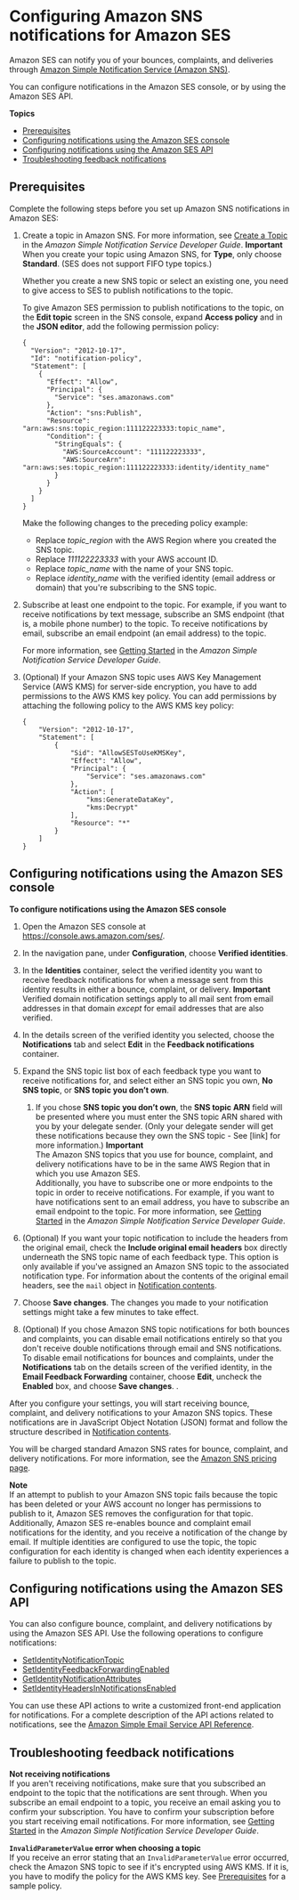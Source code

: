 # Configuring Amazon SNS notifications for Amazon SES<a name="configure-sns-notifications"></a>

Amazon SES can notify you of your bounces, complaints, and deliveries through [Amazon Simple Notification Service \(Amazon SNS\)](https://aws.amazon.com/sns)\.

You can configure notifications in the Amazon SES console, or by using the Amazon SES API\.

**Topics**
+ [Prerequisites](#configure-feedback-notifications-prerequisites)
+ [Configuring notifications using the Amazon SES console](#configure-feedback-notifications-console)
+ [Configuring notifications using the Amazon SES API](#configure-feedback-notifications-api)
+ [Troubleshooting feedback notifications](#configure-feedback-notifications-troubleshooting)

## Prerequisites<a name="configure-feedback-notifications-prerequisites"></a>

Complete the following steps before you set up Amazon SNS notifications in Amazon SES:

1. Create a topic in Amazon SNS\. For more information, see [Create a Topic](https://docs.aws.amazon.com/sns/latest/dg/CreateTopic.html) in the *Amazon Simple Notification Service Developer Guide*\.
**Important**  
When you create your topic using Amazon SNS, for **Type**, only choose **Standard**\. \(SES does not support FIFO type topics\.\)

   Whether you create a new SNS topic or select an existing one, you need to give access to SES to publish notifications to the topic\.

   To give Amazon SES permission to publish notifications to the topic, on the **Edit topic** screen in the SNS console, expand **Access policy** and in the **JSON editor**, add the following permission policy:

   ```
   {
     "Version": "2012-10-17",
     "Id": "notification-policy",
     "Statement": [
       {
         "Effect": "Allow",
         "Principal": {
           "Service": "ses.amazonaws.com"
         },
         "Action": "sns:Publish",
         "Resource": "arn:aws:sns:topic_region:111122223333:topic_name",
         "Condition": {
           "StringEquals": {
             "AWS:SourceAccount": "111122223333",
             "AWS:SourceArn": "arn:aws:ses:topic_region:111122223333:identity/identity_name"
           }
         }
       }
     ]
   }
   ```

   Make the following changes to the preceding policy example:
   + Replace *topic\_region* with the AWS Region where you created the SNS topic\.
   + Replace *111122223333* with your AWS account ID\.
   + Replace *topic\_name* with the name of your SNS topic\.
   + Replace *identity\_name* with the verified identity \(email address or domain\) that you're subscribing to the SNS topic\.

1. Subscribe at least one endpoint to the topic\. For example, if you want to receive notifications by text message, subscribe an SMS endpoint \(that is, a mobile phone number\) to the topic\. To receive notifications by email, subscribe an email endpoint \(an email address\) to the topic\. 

   For more information, see [Getting Started](https://docs.aws.amazon.com/sns/latest/dg/sns-getting-started.html) in the *Amazon Simple Notification Service Developer Guide*\.

1. \(Optional\) If your Amazon SNS topic uses AWS Key Management Service \(AWS KMS\) for server\-side encryption, you have to add permissions to the AWS KMS key policy\. You can add permissions by attaching the following policy to the AWS KMS key policy:

   ```
   {
       "Version": "2012-10-17",
       "Statement": [
           {
               "Sid": "AllowSESToUseKMSKey",
               "Effect": "Allow",
               "Principal": {
                   "Service": "ses.amazonaws.com"
               },
               "Action": [
                   "kms:GenerateDataKey",
                   "kms:Decrypt"
               ],
               "Resource": "*"
           }
       ]
   }
   ```

## Configuring notifications using the Amazon SES console<a name="configure-feedback-notifications-console"></a>

**To configure notifications using the Amazon SES console**

1. Open the Amazon SES console at [https://console\.aws\.amazon\.com/ses/](https://console.aws.amazon.com/ses/)\.

1. In the navigation pane, under **Configuration**, choose **Verified identities**\.

1. In the **Identities** container, select the verified identity you want to receive feedback notifications for when a message sent from this identity results in either a bounce, complaint, or delivery\.
**Important**  
Verified domain notification settings apply to all mail sent from email addresses in that domain *except* for email addresses that are also verified\.

1. In the details screen of the verified identity you selected, choose the **Notifications** tab and select **Edit** in the **Feedback notifications** container\.

1. Expand the SNS topic list box of each feedback type you want to receive notifications for, and select either an SNS topic you own, **No SNS topic**, or **SNS topic you don’t own**\.

   1. If you chose **SNS topic you don’t own**, the **SNS topic ARN** field will be presented where you must enter the SNS topic ARN shared with you by your delegate sender\. \(Only your delegate sender will get these notifications because they own the SNS topic \- See \[link\] for more information\.\) 
**Important**  
The Amazon SNS topics that you use for bounce, complaint, and delivery notifications have to be in the same AWS Region that in which you use Amazon SES\.  
Additionally, you have to subscribe one or more endpoints to the topic in order to receive notifications\. For example, if you want to have notifications sent to an email address, you have to subscribe an email endpoint to the topic\. For more information, see [Getting Started](https://docs.aws.amazon.com/sns/latest/dg/sns-getting-started.html) in the *Amazon Simple Notification Service Developer Guide*\.

1. \(Optional\) If you want your topic notification to include the headers from the original email, check the **Include original email headers** box directly underneath the SNS topic name of each feedback type\. This option is only available if you've assigned an Amazon SNS topic to the associated notification type\. For information about the contents of the original email headers, see the `mail` object in [Notification contents](notification-contents.md)\.

1. Choose **Save changes**\. The changes you made to your notification settings might take a few minutes to take effect\.

1. \(Optional\) If you chose Amazon SNS topic notifications for both bounces and complaints, you can disable email notifications entirely so that you don't receive double notifications through email and SNS notifications\. To disable email notifications for bounces and complaints, under the **Notifications** tab on the details screen of the verified identity, in the **Email Feedback Forwarding** container, choose **Edit**, uncheck the **Enabled** box, and choose **Save changes**\. \.

After you configure your settings, you will start receiving bounce, complaint, and delivery notifications to your Amazon SNS topics\. These notifications are in JavaScript Object Notation \(JSON\) format and follow the structure described in [Notification contents](notification-contents.md)\. 

You will be charged standard Amazon SNS rates for bounce, complaint, and delivery notifications\. For more information, see the [Amazon SNS pricing page](https://aws.amazon.com/sns/pricing)\.

**Note**  
If an attempt to publish to your Amazon SNS topic fails because the topic has been deleted or your AWS account no longer has permissions to publish to it, Amazon SES removes the configuration for that topic\. Additionally, Amazon SES re\-enables bounce and complaint email notifications for the identity, and you receive a notification of the change by email\. If multiple identities are configured to use the topic, the topic configuration for each identity is changed when each identity experiences a failure to publish to the topic\.

## Configuring notifications using the Amazon SES API<a name="configure-feedback-notifications-api"></a>

You can also configure bounce, complaint, and delivery notifications by using the Amazon SES API\. Use the following operations to configure notifications:
+ [SetIdentityNotificationTopic](https://docs.aws.amazon.com/ses/latest/APIReference/API_SetIdentityNotificationTopic.html)
+ [SetIdentityFeedbackForwardingEnabled](https://docs.aws.amazon.com/ses/latest/APIReference/API_SetIdentityFeedbackForwardingEnabled.html)
+ [GetIdentityNotificationAttributes](https://docs.aws.amazon.com/ses/latest/APIReference/API_GetIdentityNotificationAttributes.html)
+ [SetIdentityHeadersInNotificationsEnabled](https://docs.aws.amazon.com/ses/latest/APIReference/API_SetIdentityHeadersInNotificationsEnabled.html)

You can use these API actions to write a customized front\-end application for notifications\. For a complete description of the API actions related to notifications, see the [Amazon Simple Email Service API Reference](https://docs.aws.amazon.com/ses/latest/APIReference/)\.

## Troubleshooting feedback notifications<a name="configure-feedback-notifications-troubleshooting"></a>

**Not receiving notifications**  
If you aren't receiving notifications, make sure that you subscribed an endpoint to the topic that the notifications are sent through\. When you subscribe an email endpoint to a topic, you receive an email asking you to confirm your subscription\. You have to confirm your subscription before you start receiving email notifications\. For more information, see [Getting Started](https://docs.aws.amazon.com/sns/latest/dg/sns-getting-started.html) in the *Amazon Simple Notification Service Developer Guide*\.

**`InvalidParameterValue` error when choosing a topic**  
If you receive an error stating that an `InvalidParameterValue` error occurred, check the Amazon SNS topic to see if it's encrypted using AWS KMS\. If it is, you have to modify the policy for the AWS KMS key\. See [Prerequisites](#configure-feedback-notifications-prerequisites) for a sample policy\.